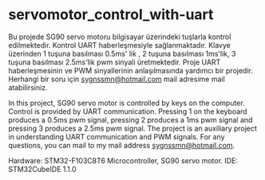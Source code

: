 # servomotor_control_with-uart
Bu projede SG90 servo motoru bilgisayar üzerindeki tuşlarla kontrol edilmektedir. Kontrol UART haberleşmesiyle sağlanmaktadır. Klavye üzerinden 1 tuşuna basılması 0.5ms' lik , 2 tuşuna basılması 1ms'lik, 3 tuşuna basılması 2.5ms'lik pwm sinyali üretmektedir. Proje UART haberleşmesinin ve PWM sinyallerinin anlaşılmasında yardımcı bir projedir. Herhangi bir soru için sygnssmn@hotmail.com mail adresime mail atabilirsiniz.

In this project, SG90 servo motor is controlled by keys on the computer. Control is provided by UART communication. Pressing 1 on the keyboard produces a 0.5ms pwm signal, pressing 2 produces a 1ms pwm signal and pressing 3 produces a 2.5ms pwm signal. The project is an auxiliary project in understanding UART communication and PWM signals. For any questions, you can mail to my mail address sygnssmn@hotmail.com.

Hardware: STM32-F103C8T6 Microcontroller, SG90 servo motor.
IDE: STM32CubeIDE 1.1.0
